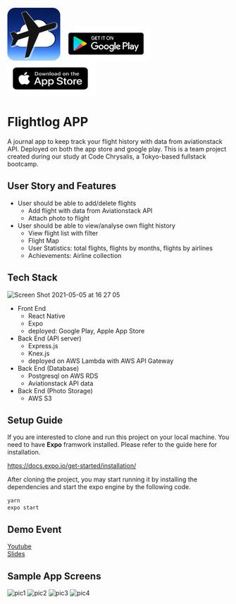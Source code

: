 ![App Logo](/assets/roundicon.png)
[![Playstore Logo](/assets/smgplaylogo.png)](https://play.google.com/store/apps/details?id=com.jetcoderz.flightlog)
[![Appstore Logo](/assets/appstorelogosm.png)](https://apps.apple.com/jp/app/flightlog-app/id1564235311)

# Flightlog APP
A journal app to keep track your flight history with data from aviationstack API. Deployed on both the app store and google play.
This is a team project created during our study at Code Chrysalis, a Tokyo-based fullstack bootcamp. 

## User Story and Features
* User should be able to add/delete flights 
  * Add flight with data from Aviationstack API
  * Attach photo to flight
* User should be able to view/analyse own flight history
  * View flight list with filter
  * Flight Map
  * User Statistics: total flights, flights by months, flights by airlines
  * Achievements: Airline collection

## Tech Stack
<img width="1090" alt="Screen Shot 2021-05-05 at 16 27 05" src="https://user-images.githubusercontent.com/34878933/117110530-35552d00-adc1-11eb-81aa-d73f710781bf.png">

* Front End
  * React Native
  * Expo
  * deployed: Google Play, Apple App Store
* Back End (API server)
  * Express.js
  * Knex.js
  * deployed on AWS Lambda with AWS API Gateway
* Back End (Database)
  * Postgresql on AWS RDS
  * Aviationstack API data
* Back End (Photo Storage)
  * AWS S3

## Setup Guide

If you are interested to clone and run this project on your local machine. You need to have __Expo__ framwork installed. Please refer to the guide here for installation. 

https://docs.expo.io/get-started/installation/

After cloning the project, you may start running it by installing the dependencies and start the expo engine by the following code.

```
yarn
expo start
```

## Demo Event
[Youtube](https://www.youtube.com/watch?v=S9GBXQEosK4)  
[Slides](https://docs.google.com/presentation/d/e/2PACX-1vTu4qba9OaHq6due-QpBz0w6pD8g6tvZVjn5mXoQ8SUCEEeAjejlLbs_Kvncs8LZj2ppxUrcWzKkObp/pub?start=false&loop=false&delayms=3000#slide=id.gd522241c73_3_0)

## Sample App Screens

<img width="300" alt="pic1" src="https://user-images.githubusercontent.com/34878933/117110545-3be3a480-adc1-11eb-9ab0-9d61eec3b2fe.PNG">
<img width="300" alt="pic2" src="https://user-images.githubusercontent.com/34878933/117110547-3c7c3b00-adc1-11eb-9c5b-743d900c6b8b.PNG">
<img width="300" alt="pic3" src="https://user-images.githubusercontent.com/34878933/117110550-3c7c3b00-adc1-11eb-8e2b-c80688dd3254.PNG">
<img width="300" alt="pic4" src="https://user-images.githubusercontent.com/34878933/117110552-3dad6800-adc1-11eb-900f-98fc1be64861.PNG">



